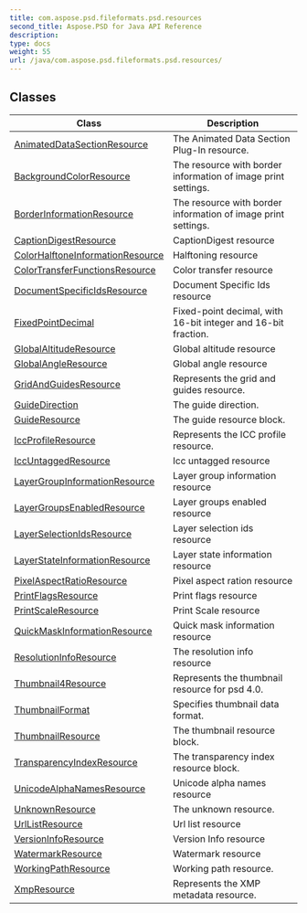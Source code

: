 ```yaml
---
title: com.aspose.psd.fileformats.psd.resources
second_title: Aspose.PSD for Java API Reference
description: 
type: docs
weight: 55
url: /java/com.aspose.psd.fileformats.psd.resources/
---
```



## Classes

| Class | Description |
| --- | --- |
| [AnimatedDataSectionResource](../com.aspose.psd.fileformats.psd.resources/animateddatasectionresource) | The Animated Data Section Plug-In resource. |
| [BackgroundColorResource](../com.aspose.psd.fileformats.psd.resources/backgroundcolorresource) | The resource with border information of image print settings. |
| [BorderInformationResource](../com.aspose.psd.fileformats.psd.resources/borderinformationresource) | The resource with border information of image print settings. |
| [CaptionDigestResource](../com.aspose.psd.fileformats.psd.resources/captiondigestresource) | CaptionDigest resource |
| [ColorHalftoneInformationResource](../com.aspose.psd.fileformats.psd.resources/colorhalftoneinformationresource) | Halftoning resource |
| [ColorTransferFunctionsResource](../com.aspose.psd.fileformats.psd.resources/colortransferfunctionsresource) | Color transfer resource |
| [DocumentSpecificIdsResource](../com.aspose.psd.fileformats.psd.resources/documentspecificidsresource) | Document Specific Ids resource |
| [FixedPointDecimal](../com.aspose.psd.fileformats.psd.resources/fixedpointdecimal) | Fixed-point decimal, with 16-bit integer and 16-bit fraction. |
| [GlobalAltitudeResource](../com.aspose.psd.fileformats.psd.resources/globalaltituderesource) | Global altitude resource |
| [GlobalAngleResource](../com.aspose.psd.fileformats.psd.resources/globalangleresource) | Global angle resource |
| [GridAndGuidesResource](../com.aspose.psd.fileformats.psd.resources/gridandguidesresource) | Represents the grid and guides resource. |
| [GuideDirection](../com.aspose.psd.fileformats.psd.resources/guidedirection) | The guide direction. |
| [GuideResource](../com.aspose.psd.fileformats.psd.resources/guideresource) | The guide resource block. |
| [IccProfileResource](../com.aspose.psd.fileformats.psd.resources/iccprofileresource) | Represents the ICC profile resource. |
| [IccUntaggedResource](../com.aspose.psd.fileformats.psd.resources/iccuntaggedresource) | Icc untagged resource |
| [LayerGroupInformationResource](../com.aspose.psd.fileformats.psd.resources/layergroupinformationresource) | Layer group information resource |
| [LayerGroupsEnabledResource](../com.aspose.psd.fileformats.psd.resources/layergroupsenabledresource) | Layer groups enabled resource |
| [LayerSelectionIdsResource](../com.aspose.psd.fileformats.psd.resources/layerselectionidsresource) | Layer selection ids resource |
| [LayerStateInformationResource](../com.aspose.psd.fileformats.psd.resources/layerstateinformationresource) | Layer state information resource |
| [PixelAspectRatioResource](../com.aspose.psd.fileformats.psd.resources/pixelaspectratioresource) | Pixel aspect ration resource |
| [PrintFlagsResource](../com.aspose.psd.fileformats.psd.resources/printflagsresource) | Print flags resource |
| [PrintScaleResource](../com.aspose.psd.fileformats.psd.resources/printscaleresource) | Print Scale resource |
| [QuickMaskInformationResource](../com.aspose.psd.fileformats.psd.resources/quickmaskinformationresource) | Quick mask information resource |
| [ResolutionInfoResource](../com.aspose.psd.fileformats.psd.resources/resolutioninforesource) | The resolution info resource |
| [Thumbnail4Resource](../com.aspose.psd.fileformats.psd.resources/thumbnail4resource) | Represents the thumbnail resource for psd 4.0. |
| [ThumbnailFormat](../com.aspose.psd.fileformats.psd.resources/thumbnailformat) | Specifies thumbnail data format. |
| [ThumbnailResource](../com.aspose.psd.fileformats.psd.resources/thumbnailresource) | The thumbnail resource block. |
| [TransparencyIndexResource](../com.aspose.psd.fileformats.psd.resources/transparencyindexresource) | The transparency index resource block. |
| [UnicodeAlphaNamesResource](../com.aspose.psd.fileformats.psd.resources/unicodealphanamesresource) | Unicode alpha names resource |
| [UnknownResource](../com.aspose.psd.fileformats.psd.resources/unknownresource) | The unknown resource. |
| [UrlListResource](../com.aspose.psd.fileformats.psd.resources/urllistresource) | Url list resource |
| [VersionInfoResource](../com.aspose.psd.fileformats.psd.resources/versioninforesource) | Version Info resource |
| [WatermarkResource](../com.aspose.psd.fileformats.psd.resources/watermarkresource) | Watermark resource |
| [WorkingPathResource](../com.aspose.psd.fileformats.psd.resources/workingpathresource) | Working path resource. |
| [XmpResource](../com.aspose.psd.fileformats.psd.resources/xmpresource) | Represents the XMP metadata resource. |
